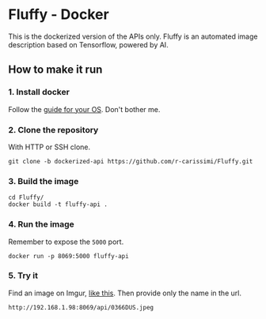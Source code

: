 # Fluffy - Docker
This is the dockerized version of the APIs only.
Fluffy is an automated image description based on Tensorflow, powered by AI.

## How to make it run
### 1. Install docker
Follow the [guide for your OS](https://lmgtfy.app/?q=docker+install). Don't bother me.

### 2. Clone the repository
With HTTP or SSH clone.
```
git clone -b dockerized-api https://github.com/r-carissimi/Fluffy.git
```

### 3. Build the image
```
cd Fluffy/
docker build -t fluffy-api .
```

### 4. Run the image
Remember to expose the `5000` port.
```
docker run -p 8069:5000 fluffy-api
```

### 5. Try it
Find an image on Imgur, [like this](https://i.imgur.com/0366DUS.jpeg). Then provide only the name in the url.

`http://192.168.1.98:8069/api/0366DUS.jpeg`
